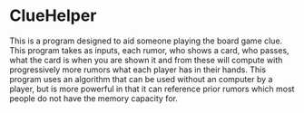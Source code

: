 # ClueHelper
This is a program designed to aid someone playing the board game clue.
This program takes as inputs, each rumor, who shows a card, who passes,
what the card is when you are shown it and from these will compute with
progressively more rumors what each player has in their hands. This program
uses an algorithm that can be used without an computer by a player, but is more 
powerful in that it can reference prior rumors which most people do not have
the memory capacity for.
